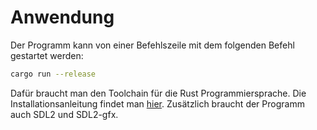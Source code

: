 # Anwendung
Der Programm kann von einer Befehlszeile mit dem folgenden Befehl gestartet werden:
```bash
cargo run --release
```
Dafür braucht man den Toolchain für die Rust Programmiersprache. Die Installationsanleitung findet man [hier](https://doc.rust-lang.org/cargo/getting-started/installation.html).
Zusätzlich braucht der Programm auch SDL2 und SDL2-gfx.
